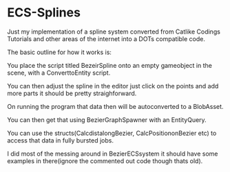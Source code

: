 # ECS-Splines

Just my implementation of a spline system converted from Catlike Codings Tutorials and other areas of the internet into a DOTs compatible code.  

The basic outline for how it works is:

You place the script titled BezeirSpline onto an empty gameobject in the scene, with a ConverttoEntity script.

You can then adjust the spline in the editor just click on the points and add more parts it should be pretty straighforward.

On running the program that data then will be autoconverted to a BlobAsset.

You can then get that using BezierGraphSpawner with an EntityQuery.

You can use the structs(CalcdistalongBezier, CalcPositiononBezier etc) to access that data in fully bursted jobs.

I did most of the messing around in BezierECSsystem it should have some examples in there(ignore the commented out code though thats old).  
